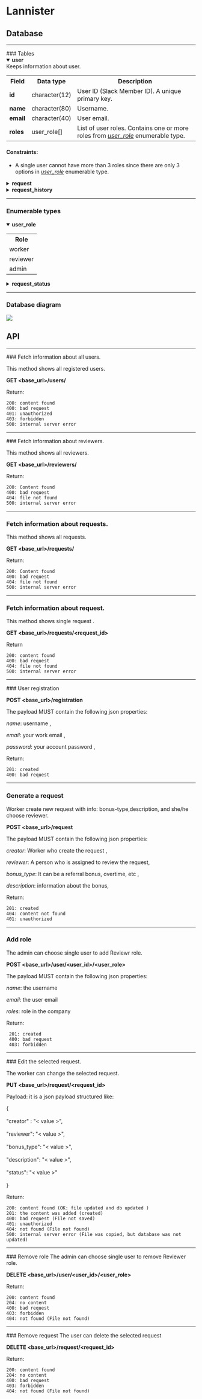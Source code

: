 # Lannister
## Database
<hr/>
### Tables

<details id="user" open="true">
    <summary><b>user</b></summary>
        <span>Keeps information about user.</span>
        <table>
            <tr>
                <th>Field</th>
                <th>Data type</th>
                <th>Description</th>
            </tr>
            <tr>
                <td><b>id</b></td>
                <td>character(12)</td>
                <td>User ID (Slack Member ID). A unique primary key.</td>
            </tr>
            <tr>
                <td><b>name</b></td>
                <td>character(80)</td>
                <td>Username.</td>
            </tr>
            <tr>
                <td><b>email</b></td>
                <td>character(40)</td>
                <td>User email.</td>
            </tr>
            <tr>
                <td><b>roles</b></td>
                <td>user_role[]</td>
                <td>List of user roles. Contains one or more roles from <i><a href="#user_role">user_role</a></i> enumerable type.</td>
            </tr>
    </table>
<h4>Constraints:</h4>
    <ul>
        <li>A single user cannot have more than 3 roles since there are only 3 options in <i><a href="#user_role">user_role</a></i> enumerable type.</li>
    </ul>
</details>


<details id="request">
    <summary><b>request</b></summary>
    <span>Keeps information about a request.</span>
    <table>
        <tr>
            <th>Field</th>
            <th>Data Type</th>
            <th>Nullable</th>
            <th>References</th>
            <th>Description</th>
        </tr>
        <tr>
            <td><b>id</b></td>
            <td>int</td>
            <td></td>
            <td></td>
            <td>Serial primary key of a request. Used to uniquely identify each request.</td>
        </tr>
        <tr>
            <td><b>creator</b></td>
            <td>character(12)</td>
            <td></td>
            <td><a href="#users">users</a>.id</td>
            <td>The request creator.</td>
        </tr>
        <tr>
            <td><b>reviewer</b></td>
            <td>character(12)</td>
            <td></td>
            <td><a href="#users">users</a>.id</td>
            <td>The request reviewer.</td>
        </tr>
        <tr>
            <td><b>bonus_type</b></td>
            <td>character(40)</td>
            <td></td>
            <td></td>
            <td>A type of bonus requested by user(overtime, referral bonus, etc.)</td>
        </tr>
        <tr>
            <td><b>description</b></td>
            <td>text</td>
            <td>null</td>
            <td></td>
            <td>An additional information about the request written by user.</td>
        </tr>
    </table>
    <h4>Constraints:</h4>
        <ul>
            <li>Reviewer must have 'reviewer' role in his <i><a href="#users">users</a>.roles</i> list.</li>
            <li>Creator and reviewer columns cannot reference the same <i><a href="#users">users</a>.id</i>.
        </ul>
</details>


<details id="request_history">
    <summary><b>request_history</b></summary>
    <span>Keeps request status and history of <span title="status"><i>its</i></span> changes.</span>
    <table>
        <tr>
            <th>Field</th>
            <th>Data type</th>
            <th>Nullable</th>
            <th>References</th>
            <th>Description</th>
        </tr>
        <tr>
            <td><b>request_id</b></td>
            <td>int</td>
            <td></td>
            <td><a href="#request">request</a>.id</td>
            <td>Primary key which references a request identifier. </td>
        </tr>
        <tr>
            <td><b>status</b></td>
            <td>request_status</td>
            <td></td>
            <td></td>
            <td>The request status. Contains one of the options from <i><a href="#request_status">request_status</a></i> enumerable type. Since primary key references an existing request, status field has a <i>'created'</i> value by default.</td>
        </tr>
        <tr>
            <td><b>date_created</b></td>
            <td>timestamp</td>
            <td></td>
            <td></td>
            <td>Full request creation date. Completes automatically when the request is created.</td>
        </tr>
        <tr>
            <td><b>date_approved</b></td>
            <td>timestamp</td>
            <td>null</td>
            <td></td>
            <td>Full request approval date. Filled when the request gains an <i>'approved'</i> status.</td>
        </tr>
        <tr>
            <td><b>date_rejected</b></td>
            <td>timestamp</td>
            <td>null</td>
            <td></td>
            <td>Full request rejection date. Filled when the request gains a <i>'rejected'</i> status.</td>
        </tr>
        <tr>
            <td><b>date_done</b></td>
            <td>timestamp</td>
            <td>null</td>
            <td></td>
            <td>Contains a full date of the bonus request fulfilment.</td>
        </tr>
        <tr>
            <td><b>date_changed</b></td>
            <td>timestamp</td>
            <td>null</td>
            <td></td>
            <td>Full date of the request last change. <b>Notice</b>: this date updates due to a change of the request data from <i><a href="#request">request</a></i> table.</td>
        </tr>
        <tr>
            <td><b>date_payment</b></td>
            <td>timestamp</td>
            <td>null</td>
            <td></td>
            <td>Full date of the payday. Filled when the request gains an <i>'approved'</i> status and has a payday arranged.</td>
        </tr>
    </table>
    <h4>Constraints:</h4>
        <ul>
            <li>A request cannot be approved and rejected at the same time.</li>
    </ul>
</details>

<hr/>

### Enumerable types
<details id="user_role" open="true">
    <summary><b>user_role</b></summary>
    <table style="float: none;">
        <tr><th>Role</th></tr>
        <tr><td>worker</td></tr>
        <tr><td>reviewer</td></tr>
        <tr><td>admin</td></tr>
    </table>
</details>

<details id="request_status">
    <summary><b>request_status</b></summary>
    <table>
        <tr><th>Status</th></tr>
        <tr><td>created</td></tr>
        <tr><td>approved</td></tr>
        <tr><td>rejected</td></tr>
        <tr><td>done</td></tr>
    </table>
</details>

<hr/>


### Database diagram
<div style="float: footnote;"><img src="https://i.imgur.com/rkyMnqb.png"/></div>



## API
<hr/>
### Fetch information about all users.

This method shows all registered users.

**GET <base_url>/users/**

Return:

    200: content found
    400: bad request
    401: unauthorized 
    403: forbidden
    500: internal server error 
    
    
<hr/>
### Fetch information about reviewers.

This method shows all reviewers.

**GET <base_url>/reviewers/**

Return:

    200: Content found
    400: bad request
    404: file not found 
    500: internal server error 
<hr/>

### Fetch information about requests.

This method shows all requests.

**GET <base_url>/requests/**

Return:

    200: Content found
    400: bad request
    404: file not found 
    500: internal server error 
    
<hr/>

### Fetch information about request.

This method shows single request .

**GET <base_url>/requests/<request_id>**

Return


    200: сontent found
    400: bad request
    404: file not found 
    500: internal server error  
    
<hr/>
### User registration

**POST <base_url>/registration**

The payload MUST contain the following json properties:

 *name*: username ,

 *email*: your work email , 

 *password*: your account password , 


Return:

    201: created
    400: bad request


<hr/>

### Generate a request


Worker create new request with info: bonus-type,description, and she/he choose reviewer.

**POST <base_url>/request**

The payload MUST contain the following json properties:

 *creator*: Worker who create the request ,

 *reviewer*: A person who is assigned to review the request, 

 *bonus_type*: It can be a referral bonus, overtime, etc ,

*description*: information about the bonus,


Return:

    201: created
    404: content not found
    401: unauthorized 
<hr/>

### Add role

The admin can choose single user to add Reviewr role.

**POST <base_url>/user/<user_id>/<user_role>**

The payload MUST contain the following json properties:

*name*: the username

*email*: the user email

*roles*: role in the company

Return:

     201: created
     400: bad request
     403: forbidden


<hr/>
### Edit the selected request.

The worker can change the selected request.

**PUT <base_url>/request/<request_id>**

Payload: it is a json payload structured like:

{  <br><br>
    "creator" : "< value >",<br><br>
    "reviewer": "< value >",<br><br>
    "bonus_type": "< value >",<br><br>
    "description": "< value >",<br><br>
    "status": "< value >"<br><br>
}

Return:

    200: content found (OK: file updated and db updated )
    201: the content was added (created)
    400: bad request (File not saved) 
    401: unauthorized 
    404: not found (File not found) 
    500: internal server error (File was copied, but database was not updated)

<hr/>
### Remove role
The admin can choose single user to remove Reviewer role.

**DELETE <base_url>/user/<user_id>/<user_role>**

Return:

    200: content found 
    204: no content 
    400: bad request
    403: forbidden
    404: not found (File not found) 

<hr/>
### Remove request
The user can delete the selected request

**DELETE <base_url>/request/<request_id>**

Return:

    200: content found
    204: no content
    400: bad request
    403: forbidden
    404: not found (File not found) 
